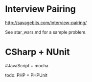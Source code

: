 # Interview Pairing

http://savagebits.com/interview-pairing/

See star_wars.md for a sample problem.

# CSharp + NUnit
#JavaScript + mocha

todo: PHP + PHPUnit  

